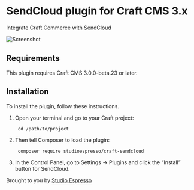 # SendCloud plugin for Craft CMS 3.x

Integrate Craft Commerce with SendCloud

![Screenshot](resources/img/plugin-logo.png)

## Requirements

This plugin requires Craft CMS 3.0.0-beta.23 or later.

## Installation

To install the plugin, follow these instructions.

1. Open your terminal and go to your Craft project:

        cd /path/to/project

2. Then tell Composer to load the plugin:

        composer require studioespresso/craft-sendcloud

3. In the Control Panel, go to Settings → Plugins and click the “Install” button for SendCloud.

Brought to you by [Studio Espresso](https://www.studioespresso.co)
